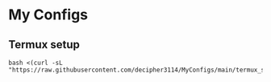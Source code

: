 # My Configs

## Termux setup

```
bash <(curl -sL "https://raw.githubusercontent.com/decipher3114/MyConfigs/main/termux_setup.sh")
```